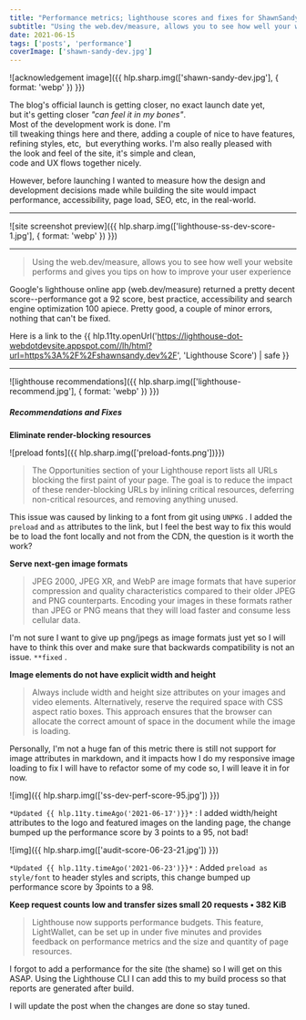 ```yaml
---
title: "Performance metrics; lighthouse scores and fixes for ShawnSandy.dev"
subtitle: "Using the web.dev/measure, allows you to see how well your website performs and gives you tips on how to improve your user experience"
date: 2021-06-15
tags: ['posts', 'performance']
coverImage: ['shawn-sandy-dev.jpg']
---
```


![acknowledgement image]({{ hlp.sharp.img(['shawn-sandy-dev.jpg'], { format: 'webp' }) }})

The blog's official launch is getting closer, no exact launch date yet, but it's getting closer *"can feel it in my bones"*. Most of the development work is done. I'm till tweaking things here and there, adding a couple of nice to have features, refining styles, etc,  but everything works. I'm also really pleased with the look and feel of the site, it's simple and clean, code and UX flows together nicely.

However, before launching I wanted to measure how the design and development decisions made while building the site would impact performance, accessibility, page load, SEO, etc, in the real-world.

----------

![site screenshot preview]({{ hlp.sharp.img(['lighthouse-ss-dev-score-1.jpg'], { format: 'webp' }) }})

----------

> Using the web.dev/measure, allows you to see how well your website performs and gives you tips on how to improve your user experience

Google's lighthouse online app (web.dev/measure) returned a pretty decent score--performance got a 92 score, best practice, accessibility and search engine optimization 100 apiece. Pretty good, a couple of minor errors, nothing that can't be fixed.

Here is a link to the {{ hlp.11ty.openUrl('https://lighthouse-dot-webdotdevsite.appspot.com//lh/html?url=https%3A%2F%2Fshawnsandy.dev%2F', 'Lighthouse Score') | safe }}

----------

![lighthouse recommendations]({{ hlp.sharp.img(['lighthouse-recommend.jpg'], { format: 'webp' }) }})

##### Recommendations and Fixes

**Eliminate render-blocking resources**

![preload fonts]({{ hlp.sharp.img(['preload-fonts.png'])}})

> The Opportunities section of your Lighthouse report lists all URLs blocking the first paint of your page. The goal is to reduce the impact of these render-blocking URLs by inlining critical resources, deferring non-critical resources, and removing anything unused.

This issue was caused by linking to a font from git using `UNPKG` . I added the `preload` and `as` attributes to the link, but I feel the best way to fix this would be to load the font locally and not from the CDN, the question is it worth the work?

**Serve next-gen image formats**

> JPEG 2000, JPEG XR, and WebP are image formats that have superior compression and quality characteristics compared to their older JPEG and PNG counterparts. Encoding your images in these formats rather than JPEG or PNG means that they will load faster and consume less cellular data.

I'm not sure I want to give up png/jpegs as image formats just yet so I will have to think this over and make sure that backwards compatibility is not an issue. `**fixed` .

**Image elements do not have explicit width and height**

> Always include width and height size attributes on your images and video elements. Alternatively, reserve the required space with CSS aspect ratio boxes. This approach ensures that the browser can allocate the correct amount of space in the document while the image is loading.

Personally, I'm not a huge fan of this metric there is still not support for image attributes in markdown, and it impacts how I do my responsive image loading to fix I will have to refactor some of my code so, I will leave it in for now.

![img]({{ hlp.sharp.img(['ss-dev-perf-score-95.jpg']) }})

`*Updated {{ hlp.11ty.timeAgo('2021-06-17')}}*` : I added width/height attributes to the logo and featured images on the landing page, the change bumped up the performance score by 3 points to a 95, not bad!

![img]({{ hlp.sharp.img(['audit-score-06-23-21.jpg']) }})

`*Updated {{ hlp.11ty.timeAgo('2021-06-23')}}*` : Added `preload as style/font` to header styles and scripts, this change bumped up performance score by 3points to a 98.

**Keep request counts low and transfer sizes small 20 requests • 382 KiB**

> Lighthouse now supports performance budgets. This feature, LightWallet, can be set up in under five minutes and provides feedback on performance metrics and the size and quantity of page resources.

I forgot to add a performance for the site (the shame) so I will get on this ASAP. Using the Lighthouse CLI I can add this to my build process so that reports are generated after build.

I will update the post when the changes are done so stay tuned.
